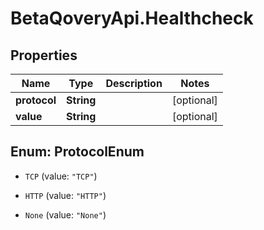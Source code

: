 # BetaQoveryApi.Healthcheck

## Properties

Name | Type | Description | Notes
------------ | ------------- | ------------- | -------------
**protocol** | **String** |  | [optional] 
**value** | **String** |  | [optional] 



## Enum: ProtocolEnum


* `TCP` (value: `"TCP"`)

* `HTTP` (value: `"HTTP"`)

* `None` (value: `"None"`)




